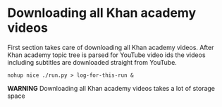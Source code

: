 # Downloading all Khan academy videos

First section takes care of downloading all Khan academy videos.
After Khan academy topic tree is parsed for YouTube video ids
the videos including subtitles are downloaded straight from YouTube.

```
nohup nice ./run.py > log-for-this-run &
```

**WARNING**
Downloading all Khan academy videos takes a lot of storage space
